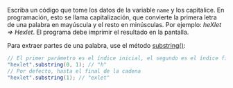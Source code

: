 
Escriba un código que tome los datos de la variable `name` y los capitalice. En programación, esto se llama capitalización, que convierte la primera letra de una palabra en mayúscula y el resto en minúsculas. Por ejemplo: *heXlet => Hexlet*. El programa debe imprimir el resultado en la pantalla.

Para extraer partes de una palabra, use el método [substring()](https://ru.hexlet.io/qna/java/questions/kak-izvlech-podstroku-iz-stroki-v-java?utm_source=code-basics&utm_medium=referral&utm_campaign=qna&utm_content=lesson):

```java
// El primer parámetro es el índice inicial, el segundo es el índice final (no incluido)
"hexlet".substring(0, 1); // "h"
// Por defecto, hasta el final de la cadena
"hexlet".substring(1); // "exlet"
```

